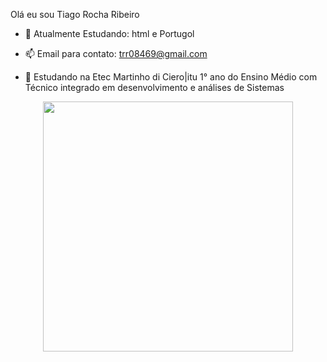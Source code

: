 Olá eu sou Tiago Rocha Ribeiro

- 🌱 Atualmente Estudando: html e Portugol

- 📫 Email para contato: trr08469@gmail.com 

- 📒 Estudando na Etec Martinho di Ciero|itu 1° ano do Ensino Médio com Técnico integrado em desenvolvimento e análises de Sistemas

<div align="center">
<img src="https://agoraitu.files.wordpress.com/2018/11/1236826_611599748879629_1438630820_n.jpg?w=640" width="400px" />
</div>


